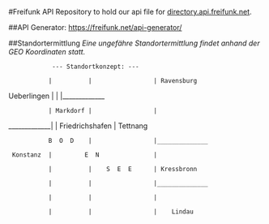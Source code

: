 #Freifunk API
Repository to hold our api file for [directory.api.freifunk.net](https://github.com/freifunk/directory.api.freifunk.net).

##API Generator:
https://freifunk.net/api-generator/


##Standortermittlung
*Eine ungefähre Standortermittlung findet anhand der GEO Koordinaten statt.*

                --- Standortkonzept: ---

               |          |                 | Ravensburg

  Ueberlingen  |          |                 |_____________

               | Markdorf |                 |

  _____________|          | Friedrichshafen | Tettnang

               B  O  D    |                 |______________

     Konstanz  |         E  N               |

               |          |    S  E  E      | Kressbronn

               |          |                 |______________

               |          |                 |

               |          |                 |    Lindau



